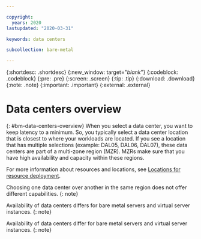 ```yaml
---

copyright:
  years: 2020
lastupdated: "2020-03-31"

keywords: data centers

subcollection: bare-metal

---
```


{:shortdesc: .shortdesc}
{:new_window: target="_blank_"}
{:codeblock: .codeblock}
{:pre: .pre}
{:screen: .screen}
{:tip: .tip}
{:download: .download}
{:note: .note}
{:important: .important}
{:external: .external}


# Data centers overview
{: #bm-data-centers-overview}
When you select a data center, you want to keep latency to a minimum. So, you typically select a data center location that is closest to where your workloads are located. If you see a location that has multiple selections (example: DAL05, DAL06, DAL07), these data centers are part of a multi-zone region (MZR). MZRs make sure that you have high availability and capacity within these regions.

For more information about resources and locations, see [Locations for resource deployment](/docs/overview?topic=overview-locations).

Choosing one data center over another in the same region does not offer different capabilities.
{: note}

Availability of data centers differs for bare metal servers and virtual server instances.
{: note}



<!--| Region | {{site.data.keyword.CloudDataCent_notm}} |
| :----- | :----- |
| **NA West** | |
| Seattle | SEA01 |
| San Jose | SJC01 |
| | SJC03 |
| | SJC04 |
| **NA South** | |
| Dallas | DAL05 |
| | DAL06 |
| | DAL07 |
| | DAL09 |
| | DAL10 |
| | DAL12 |
| Queretaro | MEX01 | 
| **NA East** |
| Montreal | MON01 |
| Toronto | TOR01 |
| Washington DC | WDC01 |
| | WDC04 |
| | WDC06 |
| | WDC07 |
| **South America** | |
| Sal Paulo | SAO01 |
| **Europe** | |
| Amsterdam | AMS01 |
| |  AMS03 |
| Frankfurt | FRA02 |
| | FRA04 |
| | FRA05 |
| Oslo | OSL01 |
| Paris | PAR01 |
| **Asia-Pacific** | |
| Chennai | CHE01 |
| Hong Kong | HKG02 |
| Melbourne | MEL01 |
| Seoul |  SEO01 |
| Singapore | SNG01 |
| Sydney | SYD01 |
| | SYD04 |
| | SYD05 |
| Tokyo | TOK02 |
| | TOK04 |
| | TOK05 |
{: caption="Table 1. IBM Cloud data center locations" caption-side="top"}-->

Availability of data centers differ for bare metal servers and virtual server instances.
{: note}
